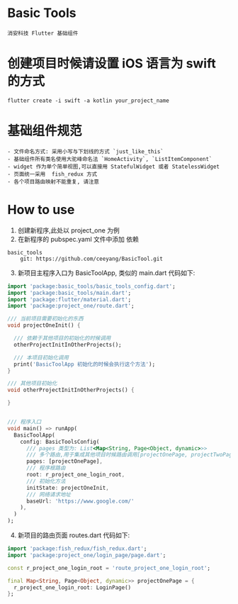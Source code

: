 # Basic Tools
    
    消安科技 Flutter 基础组件

# 创建项目时候请设置 iOS 语言为 swift 的方式
    
    flutter create -i swift -a kotlin your_project_name

# 基础组件规范
    
    - 文件命名方式: 采用小写与下划线的方式 `just_like_this`
    - 基础组件所有类名使用大驼峰命名法 `HomeActivity`, `ListItemComponent`
    - widget 作为单个简单视图,可以直接用 StatefulWidget 或者 StatelessWidget
    - 页面统一采用  fish_redux 方式
    - 各个项目路由映射不能重复, 请注意

# How to use
1. 创建新程序,此处以 project_one 为例
2. 在新程序的 pubspec.yaml 文件中添加 依赖
```shell
basic_tools
    git: https://github.com/ceeyang/BasicTool.git
```
        
3. 新项目主程序入口为 BasicToolApp, 类似的 main.dart 代码如下:
```dart
import 'package:basic_tools/basic_tools_config.dart';
import 'package:basic_tools/main.dart';
import 'package:flutter/material.dart';
import 'package:project_one/route.dart';

/// 当前项目需要初始化的东西
void projectOneInit() {

  /// 依赖于其他项目的初始化的时候调用
  otherProjectInitInOtherProjects();

  /// 本项目初始化调用
  print('BasicToolApp 初始化的时候会执行这个方法');
}

/// 其他项目初始化
void otherProjectInitInOtherProjects() {

}


/// 程序入口
void main() => runApp(
  BasicToolApp(
    config: BasicToolsConfig(
      /// pages 类型为: List<Map<String, Page<Object, dynamic>>> 
      /// 多个路由,用于集成其他项目时候路由调用[projectOnePage, projectTwoPage]
      pages: [projectOnePage],
      /// 程序根路由
      root: r_project_one_login_root,
      /// 初始化方法
      initState: projectOneInit,
      /// 网络请求地址
      baseUrl: 'https://www.google.com/'
    ),
  )
);
```
4. 新项目的路由页面 routes.dart 代码如下:
```dart
import 'package:fish_redux/fish_redux.dart';
import 'package:project_one/login_page/page.dart';

const r_project_one_login_root = 'route_project_one_login_root';

final Map<String, Page<Object, dynamic>> projectOnePage = {
  r_project_one_login_root: LoginPage()
};
```
